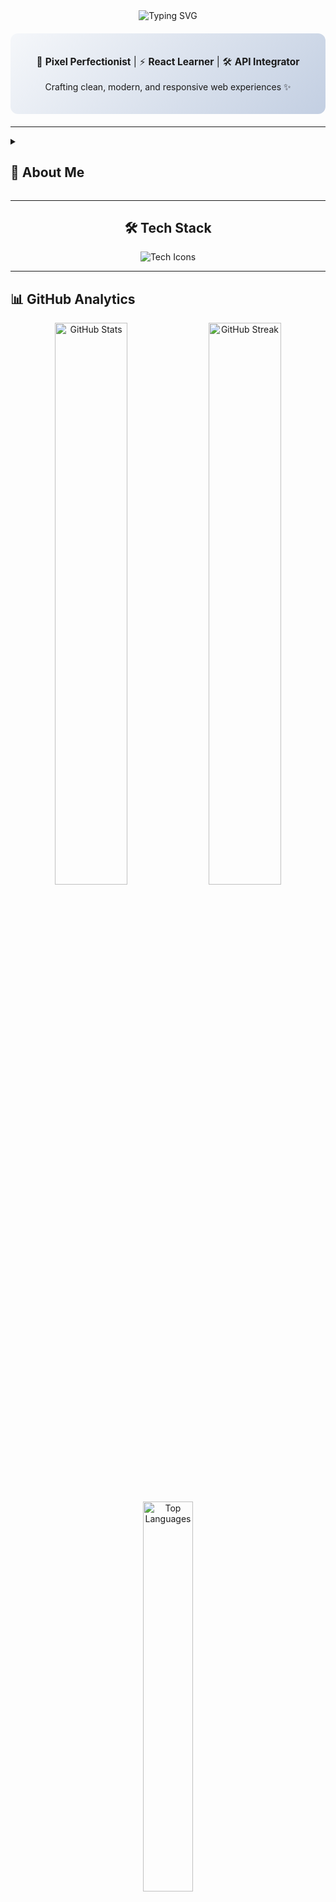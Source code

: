 <div align="center">

  <!-- Animated Typing Header -->
  <img src="https://readme-typing-svg.demolab.com?font=Fira+Code&weight=600&size=28&duration=3000&pause=500&color=38BDF8&center=true&vCenter=true&width=600&lines=Hi+%F0%9F%91%8B%2C+I'm+Rupanjan+Saha;Frontend+Developer;UI%2FUX+Enthusiast;Web+Explorer;Lifelong+Learner" alt="Typing SVG" />

  <!-- Profile Card -->
  <div style="background: linear-gradient(135deg, #f5f7fa 0%, #c3cfe2 100%); padding: 20px; border-radius: 12px; margin: 20px 0; max-width: 650px;">
    <p style="font-size: 1.1em;">🎨 <b>Pixel Perfectionist</b> | ⚡ <b>React Learner</b> | 🛠️ <b>API Integrator</b></p>
    <p>Crafting clean, modern, and responsive web experiences ✨</p>
  </div>

</div>

---

<!-- About Me -->
<details>
  <summary><h2>🌟 About Me</h2></summary>
  <div style="background: #f8f9fa; padding: 15px; border-radius: 8px; margin: 10px 0;">
    <pre>
💻 I code for fun (and sometimes for coffee ☕).
🌱 Currently growing my Python and React Native skills.
🎨 Obsessed with design systems & component libraries.
🔌 Love connecting frontends to powerful backends via APIs.
📚 Exploring Three.js animations (wish me luck 😅).
    </pre>
  </div>
</details>

---

<h2 align="center">🛠️ Tech Stack</h2>

<div align="center">
  <img src="https://skillicons.dev/icons?i=html,css,js,react,tailwind,bootstrap,sass,figma,vscode,py,c,git,github" alt="Tech Icons" />
</div>

---

## 📊 GitHub Analytics

<p align="center">
  <img src="https://github-readme-stats.vercel.app/api?username=RupanjanSaha123&show_icons=true&theme=radical&hide_border=true&count_private=true" alt="GitHub Stats" width="48%"/>
  <img src="https://github-readme-streak-stats.herokuapp.com?user=RupanjanSaha123&theme=radical&hide_border=true" alt="GitHub Streak" width="48%"/>
</p>

<p align="center">
  <img src="https://github-readme-stats.vercel.app/api/top-langs/?username=RupanjanSaha123&layout=compact&theme=radical&hide_border=true" alt="Top Languages" width="40%"/>
</p>

<p align="center">
  <img src="https://github-profile-trophy.vercel.app/?username=RupanjanSaha123&theme=radical&margin-w=10&margin-h=10&no-frame=true&column=6" alt="Trophies" />
</p>

<p align="center">
  <img src="https://github-readme-activity-graph.vercel.app/graph?username=RupanjanSaha123&theme=react-dark&hide_border=true&area=true" alt="Activity Graph" />
</p>

---

## 📬 Connect With Me  

<p align="center">
  <a href="https://github.com/RupanjanSaha123" target="_blank">
    <img src="https://img.shields.io/badge/GitHub-171717?style=for-the-badge&logo=github&logoColor=white" />
  </a>
  <a href="https://www.linkedin.com/in/rupanjan-saha/" target="_blank">
    <img src="https://img.shields.io/badge/LinkedIn-0A66C2?style=for-the-badge&logo=linkedin&logoColor=white" />
  </a>
  <a href="mailto:rupanjansaha123@gmail.com">
    <img src="https://img.shields.io/badge/Gmail-EA4335?style=for-the-badge&logo=gmail&logoColor=white" />
  </a>
</p>

---

## 🧠 Fun Fact  

> “Great design is born of two things: **simplicity** and **clarity**.”  
> Let’s build beautiful, functional experiences together 🚀

---

<p align="center">  
  <img src="https://komarev.com/ghpvc/?username=RupanjanSaha123&label=Profile%20Views&color=38BDF8&style=flat-square" alt="Profile Views" />  
</p>
